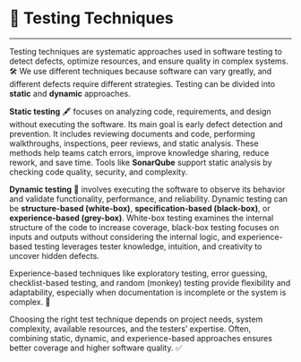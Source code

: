 # 🧪 Testing Techniques

---

Testing techniques are systematic approaches used in software testing to detect defects, optimize resources, and ensure quality in complex systems. 🛠️ We use different techniques because software can vary greatly, and different defects require different strategies. Testing can be divided into **static** and **dynamic** approaches.

**Static testing** 🖋️ focuses on analyzing code, requirements, and design without executing the software. Its main goal is early defect detection and prevention. It includes reviewing documents and code, performing walkthroughs, inspections, peer reviews, and static analysis. These methods help teams catch errors, improve knowledge sharing, reduce rework, and save time. Tools like **SonarQube** support static analysis by checking code quality, security, and complexity.

**Dynamic testing** 🚀 involves executing the software to observe its behavior and validate functionality, performance, and reliability. Dynamic testing can be **structure-based (white-box)**, **specification-based (black-box)**, or **experience-based (grey-box)**. White-box testing examines the internal structure of the code to increase coverage, black-box testing focuses on inputs and outputs without considering the internal logic, and experience-based testing leverages tester knowledge, intuition, and creativity to uncover hidden defects.

Experience-based techniques like exploratory testing, error guessing, checklist-based testing, and random (monkey) testing provide flexibility and adaptability, especially when documentation is incomplete or the system is complex. 🌟

Choosing the right test technique depends on project needs, system complexity, available resources, and the testers’ expertise. Often, combining static, dynamic, and experience-based approaches ensures better coverage and higher software quality. ✅

